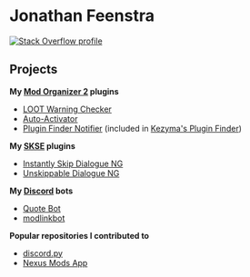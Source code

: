 # Jonathan Feenstra

[![Stack Overflow profile](https://stackoverflow.com/users/flair/9504155.png)](https://stackoverflow.com/users/9504155/jonathan-feenstra)

## Projects

**My [Mod Organizer 2](https://www.nexusmods.com/skyrimspecialedition/mods/6194) plugins**
* [LOOT Warning Checker](https://www.nexusmods.com/site/mods/323)
* [Auto-Activator](https://github.com/JonathanFeenstra/modorganizer-auto-activator)
* [Plugin Finder Notifier](https://github.com/Kezyma/ModOrganizer-Plugins/blob/main/src/pluginfinder/plugins/pluginfinder_notifier.py) (included in [Kezyma's Plugin Finder](https://www.nexusmods.com/skyrimspecialedition/mods/59869))

**My [SKSE](https://www.nexusmods.com/skyrimspecialedition/mods/30379) plugins**
* [Instantly Skip Dialogue NG](https://www.nexusmods.com/skyrimspecialedition/mods/89163)
* [Unskippable Dialogue NG](https://www.nexusmods.com/skyrimspecialedition/mods/97793)

**My [Discord](https://discord.com) bots**
* [Quote Bot](https://github.com/Quote-Bot/QuoteBot)
* [modlinkbot](https://github.com/JonathanFeenstra/discord-modlinkbot)

**Popular repositories I contributed to**
* [discord.py](https://github.com/Rapptz/discord.py)
* [Nexus Mods App](https://github.com/Nexus-Mods/NexusMods.App)
